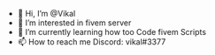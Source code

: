 - 👋 Hi, I’m @Vikal
- 👀 I’m interested in fivem server
- 🌱 I’m currently learning how too Code fivem Scripts
- 📫 How to reach me Discord: vikal#3377
